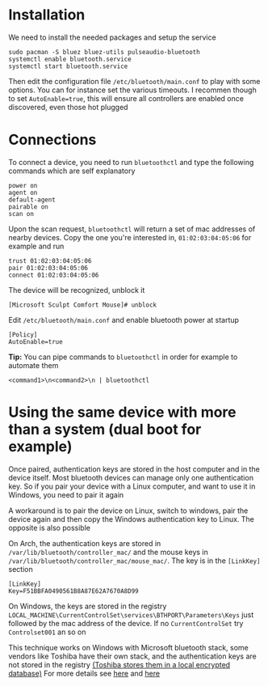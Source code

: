 # Installation
We need to install the needed packages and setup the service
````console
sudo pacman -S bluez bluez-utils pulseaudio-bluetooth
systemctl enable bluetooth.service
systemctl start bluetooth.service
````
Then edit the configuration file ``/etc/bluetooth/main.conf`` to play with some options. You can for instance set the various timeouts.
I recommen though to set ``AutoEnable=true``, this will ensure all controllers are enabled once discovered, even those hot plugged
# Connections
To connect a device, you need to run ``bluetoothctl`` and type the following commands which are self explanatory
````console
power on
agent on
default-agent
pairable on
scan on
````
Upon the scan request, ``bluetoothctl`` will return a set of mac addresses of nearby devices.
Copy the one you're interested in, ``01:02:03:04:05:06`` for example and run
````console
trust 01:02:03:04:05:06
pair 01:02:03:04:05:06
connect 01:02:03:04:05:06
````
The device will be recognized, unblock it
````console
[Microsoft Sculpt Comfort Mouse]# unblock
````
Edit `/etc/bluetooth/main.conf` and enable bluetooth power at startup
````console
[Policy]
AutoEnable=true
````
**Tip:** You can pipe commands to ``bluetoothctl`` in order for example to automate them
````console
<command1>\n<command2>\n | bluetoothctl
````
# Using the same device with more than a system (dual boot for example)
Once paired, authentication keys are stored in the host computer and in the device itself.
Most bluetooth devices can manage only one authentication key. So if you pair your device with a Linux computer, and want to use it in Windows, you need to pair it again

A workaround is to pair the device on Linux, switch to windows, pair the device again and then copy the Windows authentication key to Linux. The opposite is also possible

On Arch, the authentication keys are stored in ``/var/lib/bluetooth/controller_mac/`` and the mouse keys in ``/var/lib/bluetooth/controller_mac/mouse_mac/``. The key is in the ``[LinkKey]`` section
````console
[LinkKey]
Key=F51BBFA0490561B8A87E62A7670A8D99
````

On Windows, the keys are stored in the registry ``LOCAL_MACHINE\CurrentControlSet\services\BTHPORT\Parameters\Keys`` just followed by the mac address of the device. If no ``CurrentControlSet`` try ``Controlset001`` an so on

This technique works on Windows with Microsoft bluetooth stack, some vendors like Toshiba have their own stack, and the authentication keys are not stored in the registry [(Toshiba stores them in a local encrypted database)](https://duckduckgo.com/?q=archmallow+github+wmhfoudh&t=ffab&atb=v193-7&ia=software)
For more details see [here](http://console.systems/2014/09/how-to-pair-low-energy-le-bluetooth.html) and [here](https://unix.stackexchange.com/questions/255509/bluetooth-pairing-on-dual-boot-of-windows-linux-mint-ubuntu-stop-having-to-p)
